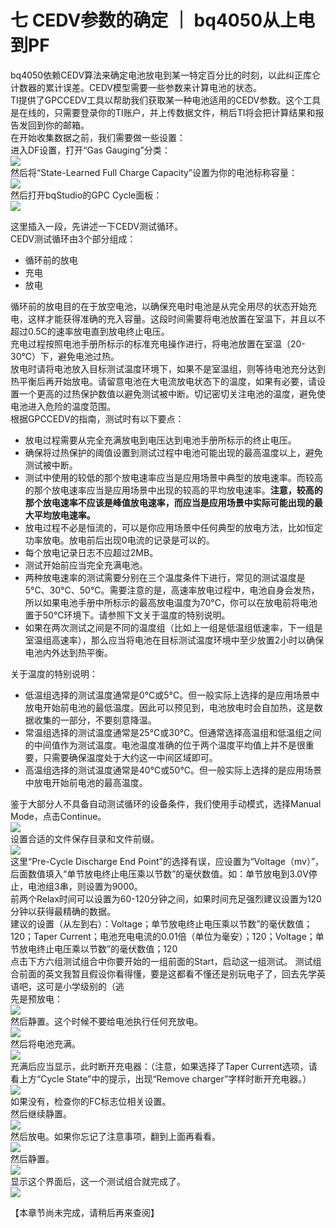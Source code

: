 # 七 CEDV参数的确定 ｜ bq4050从上电到PF
bq4050依赖CEDV算法来确定电池放电到某一特定百分比的时刻，以此纠正库仑计数器的累计误差。CEDV模型需要一些参数来计算电池的状态。  
TI提供了GPCCEDV工具以帮助我们获取某一种电池适用的CEDV参数。这个工具是在线的，只需要登录你的TI账户，并上传数据文件，稍后TI将会把计算结果和报告发回到你的邮箱。  
在开始收集数据之前，我们需要做一些设置：  
进入DF设置，打开“Gas Gauging”分类：  
![](https://bq4050startup.vercel.app/pages/assets/7-1.jpg)  
然后将“State-Learned Full Charge Capacity”设置为你的电池标称容量：  
![](https://bq4050startup.vercel.app/pages/assets/7-2.jpg)  
然后打开bqStudio的GPC Cycle面板：  
![](https://bq4050startup.vercel.app/pages/assets/7-3.jpg)  

这里插入一段，先讲述一下CEDV测试循环。  
CEDV测试循环由3个部分组成：
- 循环前的放电
- 充电
- 放电

循环前的放电目的在于放空电池，以确保充电时电池是从完全用尽的状态开始充电，这样才能获得准确的充入容量。这段时间需要将电池放置在室温下，并且以不超过0.5C的速率放电直到放电终止电压。  
充电过程按照电池手册所标示的标准充电操作进行，将电池放置在室温（20-30℃）下，避免电池过热。  
放电时请将电池放入目标测试温度环境下，如果不是室温组，则等待电池充分达到热平衡后再开始放电。请留意电池在大电流放电状态下的温度，如果有必要，请设置一个更高的过热保护数值以避免测试被中断。切记密切关注电池的温度，避免使电池进入危险的温度范围。  
根据GPCCEDV的指南，测试时有以下要点：  
- 放电过程需要从完全充满放电到电压达到电池手册所标示的终止电压。
- 确保将过热保护的阈值设置到测试过程中电池可能出现的最高温度以上，避免测试被中断。
- 测试中使用的较低的那个放电速率应当是应用场景中典型的放电速率。而较高的那个放电速率应当是应用场景中出现的较高的平均放电速率。**注意，较高的那个放电速率不应该是峰值放电速率，而应当是应用场景中实际可能出现的最大平均放电速率。**
- 放电过程不必是恒流的，可以是你应用场景中任何典型的放电方法，比如恒定功率放电。放电前后出现0电流的记录是可以的。
- 每个放电记录日志不应超过2MB。
- 测试开始前应当完全充满电池。
- 两种放电速率的测试需要分别在三个温度条件下进行，常见的测试温度是5°C、30°C、50°C。需要注意的是，高速率放电过程中，电池自身会发热，所以如果电池手册中所标示的最高放电温度为70°C，你可以在放电前将电池置于50°C环境下。请参照下文关于温度的特别说明。
- 如果在两次测试之间是不同的温度组（比如上一组是低温组低速率，下一组是室温组高速率），那么应当将电池在目标测试温度环境中至少放置2小时以确保电池内外达到热平衡。

关于温度的特别说明：
- 低温组选择的测试温度通常是0°C或5°C。但一般实际上选择的是应用场景中放电开始前电池的最低温度。因此可以预见到，电池放电时会自加热，这是数据收集的一部分，不要刻意降温。
- 常温组选择的测试温度通常是25°C或30°C。但通常选择高温组和低温组之间的中间值作为测试温度。电池温度准确的位于两个温度平均值上并不是很重要，只需要确保温度处于大约这一中间区域即可。
- 高温组选择的测试温度通常是40°C或50°C。但一般实际上选择的是应用场景中放电开始前电池的最高温度。

鉴于大部分人不具备自动测试循环的设备条件，我们使用手动模式，选择Manual Mode，点击Continue。  
![](https://bq4050startup.vercel.app/pages/assets/7-4.jpg)  
设置合适的文件保存目录和文件前缀。  
![](https://bq4050startup.vercel.app/pages/assets/7-5.jpg)  
这里“Pre-Cycle Discharge End Point”的选择有误，应设置为“Voltage（mv）”，后面数值填入“单节放电终止电压乘以节数”的毫伏数值。如：单节放电到3.0V停止，电池组3串，则设置为9000。  
前两个Relax时间可以设置为60-120分钟之间，如果时间充足强烈建议设置为120分钟以获得最精确的数据。  
建议的设置（从左到右）：Voltage；单节放电终止电压乘以节数”的毫伏数值；120；Taper Current；电池充电电流的0.01倍（单位为毫安）；120；Voltage；单节放电终止电压乘以节数”的毫伏数值；120  
点击下方六组测试组合中你要开始的一组前面的Start，启动这一组测试。
测试组合前面的英文我暂且假设你看得懂，要是这都看不懂还是别玩电子了，回去先学英语吧，这可是小学级别的（逃  
先是预放电：  
![](https://bq4050startup.vercel.app/pages/assets/7-6.jpg)  
然后静置。这个时候不要给电池执行任何充放电。  
![](https://bq4050startup.vercel.app/pages/assets/7-7.jpg)  
然后将电池充满。  
![](https://bq4050startup.vercel.app/pages/assets/7-8.jpg)  
充满后应当显示，此时断开充电器：（注意，如果选择了Taper Current选项，请看上方“Cycle State”中的提示，出现“Remove charger”字样时断开充电器。）  
![](https://bq4050startup.vercel.app/pages/assets/7-9.jpg)  
如果没有，检查你的FC标志位相关设置。  
然后继续静置。  
![](https://bq4050startup.vercel.app/pages/assets/7-10.jpg)  
然后放电。如果你忘记了注意事项，翻到上面再看看。  
![](https://bq4050startup.vercel.app/pages/assets/7-11.jpg)  
然后静置。  
![](https://bq4050startup.vercel.app/pages/assets/7-12.jpg)  
显示这个界面后，这一个测试组合就完成了。  
![](https://bq4050startup.vercel.app/pages/assets/7-13.jpg)  

【本章节尚未完成，请稍后再来查阅】

